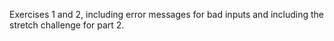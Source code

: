 Exercises 1 and 2, including error messages for bad inputs and including the stretch challenge for part 2.
